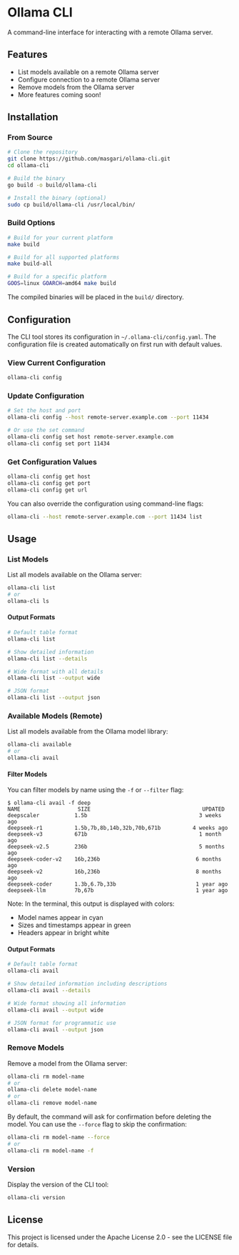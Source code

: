 # Ollama CLI

A command-line interface for interacting with a remote Ollama server.

## Features

- List models available on a remote Ollama server
- Configure connection to a remote Ollama server
- Remove models from the Ollama server
- More features coming soon!

## Installation

### From Source

```bash
# Clone the repository
git clone https://github.com/masgari/ollama-cli.git
cd ollama-cli

# Build the binary
go build -o build/ollama-cli

# Install the binary (optional)
sudo cp build/ollama-cli /usr/local/bin/
```

### Build Options

```bash
# Build for your current platform
make build

# Build for all supported platforms
make build-all

# Build for a specific platform
GOOS=linux GOARCH=amd64 make build
```

The compiled binaries will be placed in the `build/` directory.

## Configuration

The CLI tool stores its configuration in `~/.ollama-cli/config.yaml`. The configuration file is created automatically on first run with default values.

### View Current Configuration

```bash
ollama-cli config
```

### Update Configuration

```bash
# Set the host and port
ollama-cli config --host remote-server.example.com --port 11434

# Or use the set command
ollama-cli config set host remote-server.example.com
ollama-cli config set port 11434
```

### Get Configuration Values

```bash
ollama-cli config get host
ollama-cli config get port
ollama-cli config get url
```

You can also override the configuration using command-line flags:

```bash
ollama-cli --host remote-server.example.com --port 11434 list
```

## Usage

### List Models

List all models available on the Ollama server:

```bash
ollama-cli list
# or
ollama-cli ls
```

#### Output Formats

```bash
# Default table format
ollama-cli list

# Show detailed information
ollama-cli list --details

# Wide format with all details
ollama-cli list --output wide

# JSON format
ollama-cli list --output json
```

### Available Models (Remote)

List all models available from the Ollama model library:

```bash
ollama-cli available
# or
ollama-cli avail
```

#### Filter Models

You can filter models by name using the `-f` or `--filter` flag:

```
$ ollama-cli avail -f deep
NAME                  SIZE                                   UPDATED
deepscaler           1.5b                                   3 weeks ago
deepseek-r1          1.5b,7b,8b,14b,32b,70b,671b          4 weeks ago
deepseek-v3          671b                                   1 month ago
deepseek-v2.5        236b                                   5 months ago
deepseek-coder-v2    16b,236b                              6 months ago
deepseek-v2          16b,236b                              8 months ago
deepseek-coder       1.3b,6.7b,33b                         1 year ago
deepseek-llm         7b,67b                                1 year ago
```

Note: In the terminal, this output is displayed with colors:
- Model names appear in cyan
- Sizes and timestamps appear in green
- Headers appear in bright white

#### Output Formats

```bash
# Default table format
ollama-cli avail

# Show detailed information including descriptions
ollama-cli avail --details

# Wide format showing all information
ollama-cli avail --output wide

# JSON format for programmatic use
ollama-cli avail --output json
```

### Remove Models

Remove a model from the Ollama server:

```bash
ollama-cli rm model-name
# or
ollama-cli delete model-name
# or
ollama-cli remove model-name
```

By default, the command will ask for confirmation before deleting the model. You can use the `--force` flag to skip the confirmation:

```bash
ollama-cli rm model-name --force
# or
ollama-cli rm model-name -f
```

### Version

Display the version of the CLI tool:

```bash
ollama-cli version
```

## License

This project is licensed under the Apache License 2.0 - see the LICENSE file for details.